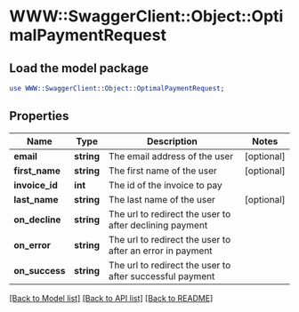 # WWW::SwaggerClient::Object::OptimalPaymentRequest

## Load the model package
```perl
use WWW::SwaggerClient::Object::OptimalPaymentRequest;
```

## Properties
Name | Type | Description | Notes
------------ | ------------- | ------------- | -------------
**email** | **string** | The email address of the user | [optional] 
**first_name** | **string** | The first name of the user | [optional] 
**invoice_id** | **int** | The id of the invoice to pay | 
**last_name** | **string** | The last name of the user | [optional] 
**on_decline** | **string** | The url to redirect the user to after declining payment | 
**on_error** | **string** | The url to redirect the user to after an error in payment | 
**on_success** | **string** | The url to redirect the user to after successful payment | 

[[Back to Model list]](../README.md#documentation-for-models) [[Back to API list]](../README.md#documentation-for-api-endpoints) [[Back to README]](../README.md)


